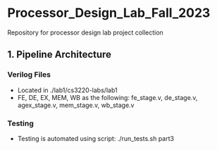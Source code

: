 # Processor_Design_Lab_Fall_2023
Repository for processor design lab project collection

## 1. Pipeline Architecture
### Verilog Files
- Located in ./lab1/cs3220-labs/lab1
- FE, DE, EX, MEM, WB as the following: fe_stage.v, de_stage.v, agex_stage.v, mem_stage.v, wb_stage.v
### Testing
- Testing is automated using script: ./run_tests.sh part3
